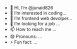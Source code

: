 - 👋 Hi, I’m @junaid826
- 👀 I’m interested in coding...
- 🌱 I’m frontend web devolper...
- 💞️ I’m looking for a job ...
- 📫 How to reach me ...
- 😄 Pronouns: ...
- ⚡ Fun fact: ...

<!---
junaid826/junaid826 is a ✨ special ✨ repository because its `README.md` (this file) appears on your GitHub profile.
You can click the Preview link to take a look at your changes.
--->
